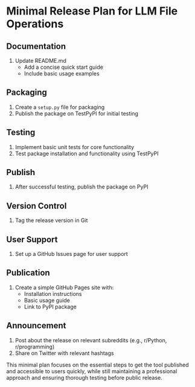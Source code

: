 # Minimal Release Plan for LLM File Operations

## Documentation
1. Update README.md
   - Add a concise quick start guide
   - Include basic usage examples

## Packaging
1. Create a `setup.py` file for packaging
2. Publish the package on TestPyPI for initial testing

## Testing
1. Implement basic unit tests for core functionality
2. Test package installation and functionality using TestPyPI

## Publish
1. After successful testing, publish the package on PyPI

## Version Control
1. Tag the release version in Git

## User Support
1. Set up a GitHub Issues page for user support

## Publication
1. Create a simple GitHub Pages site with:
   - Installation instructions
   - Basic usage guide
   - Link to PyPI package

## Announcement
1. Post about the release on relevant subreddits (e.g., r/Python, r/programming)
2. Share on Twitter with relevant hashtags

This minimal plan focuses on the essential steps to get the tool published and accessible to users quickly, while still maintaining a professional approach and ensuring thorough testing before public release.
